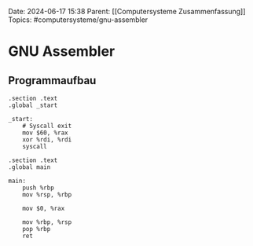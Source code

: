 Date: 2024-06-17 15:38
Parent: [[Computersysteme Zusammenfassung]]
Topics: #computersysteme/gnu-assembler

# GNU Assembler

## Programmaufbau

```
.section .text
.global _start

_start:
	# Syscall exit
	mov $60, %rax
	xor %rdi, %rdi
	syscall
```

```
.section .text
.global main

main:
	push %rbp
	mov %rsp, %rbp

	mov $0, %rax

	mov %rbp, %rsp
	pop %rbp
	ret
```


